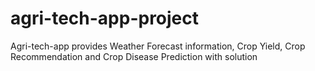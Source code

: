 # agri-tech-app-project
Agri-tech-app provides Weather Forecast information, Crop Yield, Crop Recommendation and Crop Disease Prediction with solution
